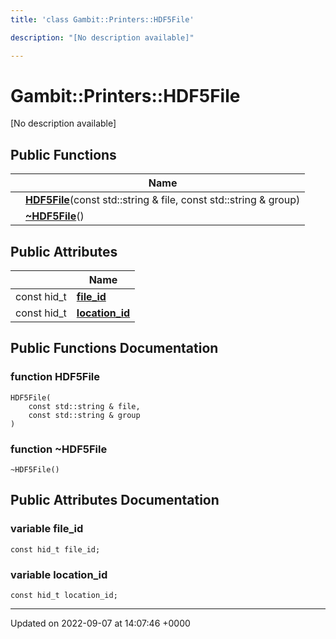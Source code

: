 ```yaml
---
title: 'class Gambit::Printers::HDF5File'

description: "[No description available]"

---
```


# Gambit::Printers::HDF5File



[No description available]

## Public Functions

|                | Name           |
| -------------- | -------------- |
| | **[HDF5File](/documentation/code/classes/classgambit_1_1printers_1_1hdf5file/#function-hdf5file)**(const std::string & file, const std::string & group) |
| | **[~HDF5File](/documentation/code/classes/classgambit_1_1printers_1_1hdf5file/#function-hdf5file)**() |

## Public Attributes

|                | Name           |
| -------------- | -------------- |
| const hid_t | **[file_id](/documentation/code/classes/classgambit_1_1printers_1_1hdf5file/#variable-file-id)**  |
| const hid_t | **[location_id](/documentation/code/classes/classgambit_1_1printers_1_1hdf5file/#variable-location-id)**  |

## Public Functions Documentation

### function HDF5File

```
HDF5File(
    const std::string & file,
    const std::string & group
)
```


### function ~HDF5File

```
~HDF5File()
```


## Public Attributes Documentation

### variable file_id

```
const hid_t file_id;
```


### variable location_id

```
const hid_t location_id;
```


-------------------------------

Updated on 2022-09-07 at 14:07:46 +0000